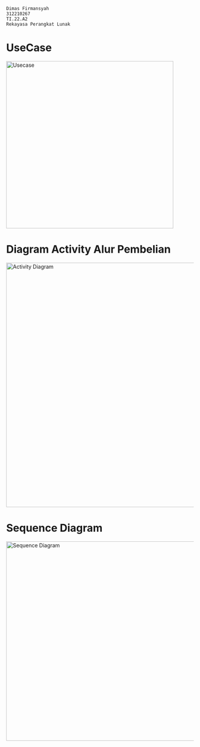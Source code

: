 ```
Dimas Firmansyah
312210267
TI.22.A2
Rekayasa Perangkat Lunak
```

# UseCase
<img width="449" alt="Usecase" src="https://github.com/DimasF3009/UseCase/assets/115356128/a3f5ac1d-2814-47b6-9e35-1338878f1213">

# Diagram Activity Alur Pembelian
<img width="656" alt="Activity Diagram" src="https://github.com/DimasF3009/UseCase/assets/115356128/a158da17-6cc1-4eef-b9e1-456017f1d5ee">

# Sequence Diagram
<img width="535" alt="Sequence Diagram" src="https://github.com/DimasF3009/UseCase/assets/115356128/3b9986d4-aebb-4a13-be9c-deb3c53331ba">

